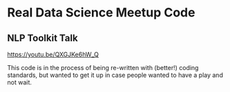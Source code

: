# Real Data Science Meetup Code

## NLP Toolkit Talk
https://youtu.be/QXGJKe6hW_Q

This code is in the process of being re-written with (better!) coding standards, but wanted to get it up in case people wanted to have a play and not wait.
